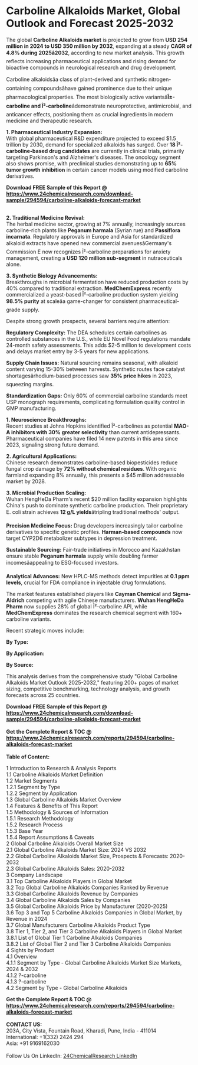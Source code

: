 <h1>Carboline Alkaloids Market, Global Outlook and Forecast 2025-2032</h1><p>The global <strong>Carboline Alkaloids market</strong> is projected to grow from <strong>USD 254 million in 2024 to USD 350 million by 2032</strong>, expanding at a steady <strong>CAGR of 4.8% during 2025â2032</strong>, according to new market analysis. This growth reflects increasing pharmaceutical applications and rising demand for bioactive compounds in neurological research and drug development.</p><p>Carboline alkaloidsâa class of plant-derived and synthetic nitrogen-containing compoundsâhave gained prominence due to their unique pharmacological properties. The most biologically active variantsâ<strong>Î±-carboline and Î²-carboline</strong>âdemonstrate neuroprotective, antimicrobial, and anticancer effects, positioning them as crucial ingredients in modern medicine and therapeutic research.</p><p><strong>1. Pharmaceutical Industry Expansion:</strong><br>
With global pharmaceutical R&amp;D expenditure projected to exceed $1.5 trillion by 2030, demand for specialized alkaloids has surged. Over <strong>18 Î²-carboline-based drug candidates</strong> are currently in clinical trials, primarily targeting Parkinson's and Alzheimer's diseases. The oncology segment also shows promise, with preclinical studies demonstrating up to <strong>65% tumor growth inhibition</strong> in certain cancer models using modified carboline derivatives.</p><div><b>Download FREE Sample of this Report @ 
            <a href="https://www.24chemicalresearch.com/download-sample/294594/carboline-alkaloids-forecast-market">
            https://www.24chemicalresearch.com/download-sample/294594/carboline-alkaloids-forecast-market</a></b></div><br><p><strong>2. Traditional Medicine Revival:</strong><br>
The herbal medicine sector, growing at 7% annually, increasingly sources carboline-rich plants like <strong>Peganum harmala</strong> (Syrian rue) and <strong>Passiflora incarnata</strong>. Regulatory approvals in Europe and Asia for standardized alkaloid extracts have opened new commercial avenuesâGermany's Commission E now recognizes Î²-carboline preparations for anxiety management, creating a <strong>USD 120 million sub-segment</strong> in nutraceuticals alone.</p><p><strong>3. Synthetic Biology Advancements:</strong><br>
Breakthroughs in microbial fermentation have reduced production costs by 40% compared to traditional extraction. <strong>MedChemExpress</strong> recently commercialized a yeast-based Î²-carboline production system yielding <strong>98.5% purity</strong> at scaleâa game-changer for consistent pharmaceutical-grade supply.</p><p>Despite strong growth prospects, several barriers require attention:</p><p><strong>Regulatory Complexity:</strong> The DEA schedules certain carbolines as controlled substances in the U.S., while EU Novel Food regulations mandate 24-month safety assessments. This adds $2-5 million to development costs and delays market entry by 3-5 years for new applications.</p><p><strong>Supply Chain Issues:</strong> Natural sourcing remains seasonal, with alkaloid content varying 15-30% between harvests. Synthetic routes face catalyst shortagesârhodium-based processes saw <strong>35% price hikes</strong> in 2023, squeezing margins.</p><p><strong>Standardization Gaps:</strong> Only 60% of commercial carboline standards meet USP monograph requirements, complicating formulation quality control in GMP manufacturing.</p><p><strong>1. Neuroscience Breakthroughs:</strong><br>
Recent studies at Johns Hopkins identified Î²-carbolines as potential <strong>MAO-A inhibitors with 30% greater selectivity</strong> than current antidepressants. Pharmaceutical companies have filed 14 new patents in this area since 2023, signaling strong future demand.</p><p><strong>2. Agricultural Applications:</strong><br>
Chinese research demonstrates carboline-based biopesticides reduce fungal crop damage by <strong>72% without chemical residues</strong>. With organic farmland expanding 8% annually, this presents a $45 million addressable market by 2028.</p><p><strong>3. Microbial Production Scaling:</strong><br>
Wuhan HengHeDa Pharm's recent $20 million facility expansion highlights China's push to dominate synthetic carboline production. Their proprietary E. coli strain achieves <strong>12 g/L yields</strong>âtripling traditional methods' output.</p><p><strong>Precision Medicine Focus:</strong> 
    Drug developers increasingly tailor carboline derivatives to specific genetic profiles. <strong>Harman-based compounds</strong> now target CYP2D6 metabolizer subtypes in depression treatment.</p><p><strong>Sustainable Sourcing:</strong>
    Fair-trade initiatives in Morocco and Kazakhstan ensure stable <strong>Peganum harmala</strong> supply while doubling farmer incomesâappealing to ESG-focused investors.</p><p><strong>Analytical Advances:</strong>
    New HPLC-MS methods detect impurities at <strong>0.1 ppm levels</strong>, crucial for FDA compliance in injectable drug formulations.</p><p>The market features established players like <strong>Cayman Chemical</strong> and <strong>Sigma-Aldrich</strong> competing with agile Chinese manufacturers. <strong>Wuhan HengHeDa Pharm</strong> now supplies 28% of global Î²-carboline API, while <strong>MedChemExpress</strong> dominates the research chemical segment with 160+ carboline variants.</p><p>Recent strategic moves include:</p><p><strong>By Type:</strong></p><p><strong>By Application:</strong></p><p><strong>By Source:</strong></p><p>This analysis derives from the comprehensive study "Global Carboline Alkaloids Market Outlook 2025-2032," featuring 200+ pages of market sizing, competitive benchmarking, technology analysis, and growth forecasts across 25 countries.</p><div><b>Download FREE Sample of this Report @ 
            <a href="https://www.24chemicalresearch.com/download-sample/294594/carboline-alkaloids-forecast-market">
            https://www.24chemicalresearch.com/download-sample/294594/carboline-alkaloids-forecast-market</a></b></div><br><div><b>Get the Complete Report & TOC @ 
            <a href="https://www.24chemicalresearch.com/reports/294594/carboline-alkaloids-forecast-market">
            https://www.24chemicalresearch.com/reports/294594/carboline-alkaloids-forecast-market</a></b></div><br>
            <b>Table of Content:</b><p>1 Introduction to Research & Analysis Reports<br />
 1.1 Carboline Alkaloids Market Definition<br />
 1.2 Market Segments<br />
 1.2.1 Segment by Type<br />
 1.2.2 Segment by Application<br />
 1.3 Global Carboline Alkaloids Market Overview<br />
 1.4 Features & Benefits of This Report<br />
 1.5 Methodology & Sources of Information<br />
 1.5.1 Research Methodology<br />
 1.5.2 Research Process<br />
 1.5.3 Base Year<br />
 1.5.4 Report Assumptions & Caveats<br />
2 Global Carboline Alkaloids Overall Market Size<br />
 2.1 Global Carboline Alkaloids Market Size: 2024 VS 2032<br />
 2.2 Global Carboline Alkaloids Market Size, Prospects & Forecasts: 2020-2032<br />
 2.3 Global Carboline Alkaloids Sales: 2020-2032<br />
3 Company Landscape<br />
 3.1 Top Carboline Alkaloids Players in Global Market<br />
 3.2 Top Global Carboline Alkaloids Companies Ranked by Revenue<br />
 3.3 Global Carboline Alkaloids Revenue by Companies<br />
 3.4 Global Carboline Alkaloids Sales by Companies<br />
 3.5 Global Carboline Alkaloids Price by Manufacturer (2020-2025)<br />
 3.6 Top 3 and Top 5 Carboline Alkaloids Companies in Global Market, by Revenue in 2024<br />
 3.7 Global Manufacturers Carboline Alkaloids Product Type<br />
 3.8 Tier 1, Tier 2, and Tier 3 Carboline Alkaloids Players in Global Market<br />
 3.8.1 List of Global Tier 1 Carboline Alkaloids Companies<br />
 3.8.2 List of Global Tier 2 and Tier 3 Carboline Alkaloids Companies<br />
4 Sights by Product<br />
 4.1 Overview<br />
 4.1.1 Segment by Type - Global Carboline Alkaloids Market Size Markets, 2024 & 2032<br />
 4.1.2 ?-carboline<br />
 4.1.3 ?-carboline<br />
 4.2 Segment by Type - Global Carboline Alkaloids </p><div><b>Get the Complete Report & TOC @ 
            <a href="https://www.24chemicalresearch.com/reports/294594/carboline-alkaloids-forecast-market">
            https://www.24chemicalresearch.com/reports/294594/carboline-alkaloids-forecast-market</a></b></div><br><b>CONTACT US:</b><br>
            203A, City Vista, Fountain Road, Kharadi, Pune, India - 411014<br>
            International: +1(332) 2424 294<br>
            Asia: +91 9169162030 <br><br>
            Follow Us On LinkedIn: <a href="https://www.linkedin.com/company/24chemicalresearch/">24ChemicalResearch LinkedIn</a>